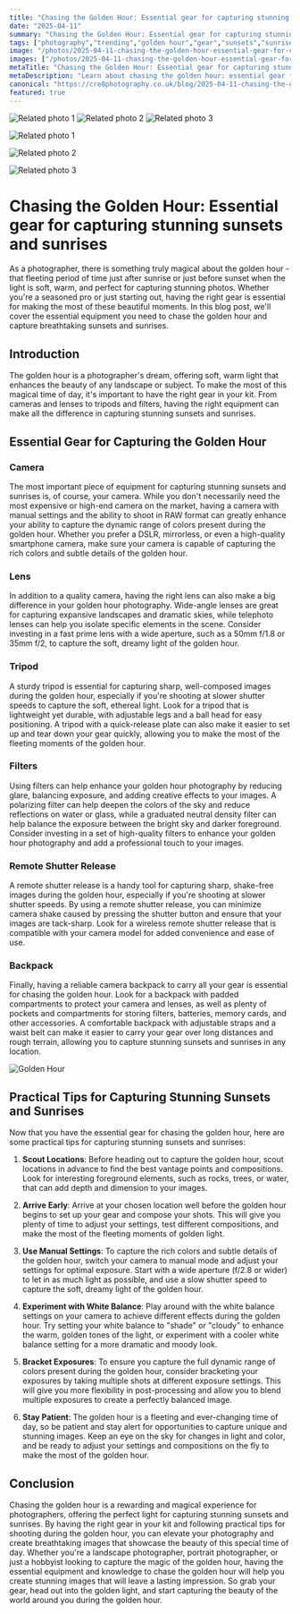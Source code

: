 ```yaml
---
title: "Chasing the Golden Hour: Essential gear for capturing stunning sunsets and sunrises"
date: "2025-04-11"
summary: "Chasing the Golden Hour: Essential gear for capturing stunning sunsets and sunrises - A trending topic in photography."
tags: ["photography","trending","golden hour","gear","sunsets","sunrises","camera","lens","tripod","filters","remote shutter release","backpack"]
image: "/photos/2025-04-11-chasing-the-golden-hour-essential-gear-for-capturing-stunning-sunsets-and-sunrises-1.jpg"
images: ["/photos/2025-04-11-chasing-the-golden-hour-essential-gear-for-capturing-stunning-sunsets-and-sunrises-1.jpg","/photos/2025-04-11-chasing-the-golden-hour-essential-gear-for-capturing-stunning-sunsets-and-sunrises-2.jpg","/photos/2025-04-11-chasing-the-golden-hour-essential-gear-for-capturing-stunning-sunsets-and-sunrises-3.jpg"]
metaTitle: "Chasing the Golden Hour: Essential gear for capturing stunning sunsets and sunrises | cre8 Photography"
metaDescription: "Learn about chasing the golden hour: essential gear for capturing stunning sunsets and sunrises in photography with practical tips and insights."
canonical: "https://cre8photography.co.uk/blog/2025-04-11-chasing-the-golden-hour-essential-gear-for-capturing-stunning-sunsets-and-sunrises"
featured: true
---
```


<!-- Gallery as HTML -->

<div class="grid grid-cols-1 sm:grid-cols-2 md:grid-cols-3 gap-4">
  <img src="/photos/2025-04-11-chasing-the-golden-hour-essential-gear-for-capturing-stunning-sunsets-and-sunrises-1.jpg" alt="Related photo 1" class="w-full rounded-lg" />
<img src="/photos/2025-04-11-chasing-the-golden-hour-essential-gear-for-capturing-stunning-sunsets-and-sunrises-2.jpg" alt="Related photo 2" class="w-full rounded-lg" />
<img src="/photos/2025-04-11-chasing-the-golden-hour-essential-gear-for-capturing-stunning-sunsets-and-sunrises-3.jpg" alt="Related photo 3" class="w-full rounded-lg" />
</div>


<!-- Gallery as Markdown -->
![Related photo 1](/photos/2025-04-11-chasing-the-golden-hour-essential-gear-for-capturing-stunning-sunsets-and-sunrises-1.jpg)


![Related photo 2](/photos/2025-04-11-chasing-the-golden-hour-essential-gear-for-capturing-stunning-sunsets-and-sunrises-2.jpg)


![Related photo 3](/photos/2025-04-11-chasing-the-golden-hour-essential-gear-for-capturing-stunning-sunsets-and-sunrises-3.jpg)



# Chasing the Golden Hour: Essential gear for capturing stunning sunsets and sunrises

As a photographer, there is something truly magical about the golden hour - that fleeting period of time just after sunrise or just before sunset when the light is soft, warm, and perfect for capturing stunning photos. Whether you're a seasoned pro or just starting out, having the right gear is essential for making the most of these beautiful moments. In this blog post, we'll cover the essential equipment you need to chase the golden hour and capture breathtaking sunsets and sunrises.

## Introduction

The golden hour is a photographer's dream, offering soft, warm light that enhances the beauty of any landscape or subject. To make the most of this magical time of day, it's important to have the right gear in your kit. From cameras and lenses to tripods and filters, having the right equipment can make all the difference in capturing stunning sunsets and sunrises.

## Essential Gear for Capturing the Golden Hour

### Camera

The most important piece of equipment for capturing stunning sunsets and sunrises is, of course, your camera. While you don't necessarily need the most expensive or high-end camera on the market, having a camera with manual settings and the ability to shoot in RAW format can greatly enhance your ability to capture the dynamic range of colors present during the golden hour. Whether you prefer a DSLR, mirrorless, or even a high-quality smartphone camera, make sure your camera is capable of capturing the rich colors and subtle details of the golden hour.

### Lens

In addition to a quality camera, having the right lens can also make a big difference in your golden hour photography. Wide-angle lenses are great for capturing expansive landscapes and dramatic skies, while telephoto lenses can help you isolate specific elements in the scene. Consider investing in a fast prime lens with a wide aperture, such as a 50mm f/1.8 or 35mm f/2, to capture the soft, dreamy light of the golden hour.

### Tripod

A sturdy tripod is essential for capturing sharp, well-composed images during the golden hour, especially if you're shooting at slower shutter speeds to capture the soft, ethereal light. Look for a tripod that is lightweight yet durable, with adjustable legs and a ball head for easy positioning. A tripod with a quick-release plate can also make it easier to set up and tear down your gear quickly, allowing you to make the most of the fleeting moments of the golden hour.

### Filters

Using filters can help enhance your golden hour photography by reducing glare, balancing exposure, and adding creative effects to your images. A polarizing filter can help deepen the colors of the sky and reduce reflections on water or glass, while a graduated neutral density filter can help balance the exposure between the bright sky and darker foreground. Consider investing in a set of high-quality filters to enhance your golden hour photography and add a professional touch to your images.

### Remote Shutter Release

A remote shutter release is a handy tool for capturing sharp, shake-free images during the golden hour, especially if you're shooting at slower shutter speeds. By using a remote shutter release, you can minimize camera shake caused by pressing the shutter button and ensure that your images are tack-sharp. Look for a wireless remote shutter release that is compatible with your camera model for added convenience and ease of use.

### Backpack

Finally, having a reliable camera backpack to carry all your gear is essential for chasing the golden hour. Look for a backpack with padded compartments to protect your camera and lenses, as well as plenty of pockets and compartments for storing filters, batteries, memory cards, and other accessories. A comfortable backpack with adjustable straps and a waist belt can make it easier to carry your gear over long distances and rough terrain, allowing you to capture stunning sunsets and sunrises in any location.

![Golden Hour](/path/to/image)

## Practical Tips for Capturing Stunning Sunsets and Sunrises

Now that you have the essential gear for chasing the golden hour, here are some practical tips for capturing stunning sunsets and sunrises:

1. **Scout Locations**: Before heading out to capture the golden hour, scout locations in advance to find the best vantage points and compositions. Look for interesting foreground elements, such as rocks, trees, or water, that can add depth and dimension to your images.

2. **Arrive Early**: Arrive at your chosen location well before the golden hour begins to set up your gear and compose your shots. This will give you plenty of time to adjust your settings, test different compositions, and make the most of the fleeting moments of golden light.

3. **Use Manual Settings**: To capture the rich colors and subtle details of the golden hour, switch your camera to manual mode and adjust your settings for optimal exposure. Start with a wide aperture (f/2.8 or wider) to let in as much light as possible, and use a slow shutter speed to capture the soft, dreamy light of the golden hour.

4. **Experiment with White Balance**: Play around with the white balance settings on your camera to achieve different effects during the golden hour. Try setting your white balance to "shade" or "cloudy" to enhance the warm, golden tones of the light, or experiment with a cooler white balance setting for a more dramatic and moody look.

5. **Bracket Exposures**: To ensure you capture the full dynamic range of colors present during the golden hour, consider bracketing your exposures by taking multiple shots at different exposure settings. This will give you more flexibility in post-processing and allow you to blend multiple exposures to create a perfectly balanced image.

6. **Stay Patient**: The golden hour is a fleeting and ever-changing time of day, so be patient and stay alert for opportunities to capture unique and stunning images. Keep an eye on the sky for changes in light and color, and be ready to adjust your settings and compositions on the fly to make the most of the golden hour.

## Conclusion

Chasing the golden hour is a rewarding and magical experience for photographers, offering the perfect light for capturing stunning sunsets and sunrises. By having the right gear in your kit and following practical tips for shooting during the golden hour, you can elevate your photography and create breathtaking images that showcase the beauty of this special time of day. Whether you're a landscape photographer, portrait photographer, or just a hobbyist looking to capture the magic of the golden hour, having the essential equipment and knowledge to chase the golden hour will help you create stunning images that will leave a lasting impression. So grab your gear, head out into the golden light, and start capturing the beauty of the world around you during the golden hour.

